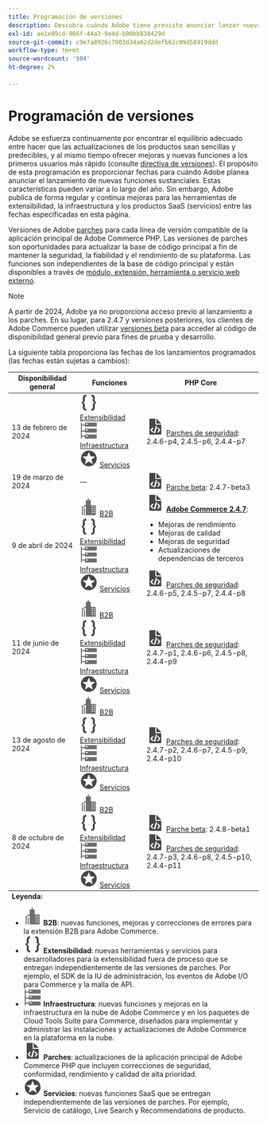 ```yaml
---
title: Programación de versiones
description: Descubra cuándo Adobe tiene previsto anunciar lanzar nuevas funciones de Adobe Commerce.
exl-id: ae1e09cd-966f-44a3-9e4d-b90bb838429d
source-git-commit: c9e7a8926c7003d34a62d2defb62c09d58919ddd
workflow-type: tm+mt
source-wordcount: '504'
ht-degree: 2%

---
```


# Programación de versiones

Adobe se esfuerza continuamente por encontrar el equilibrio adecuado entre hacer que las actualizaciones de los productos sean sencillas y predecibles, y al mismo tiempo ofrecer mejoras y nuevas funciones a los primeros usuarios más rápido (consulte [directiva de versiones](versioning-policy.md)). El propósito de esta programación es proporcionar fechas para cuándo Adobe planea anunciar el lanzamiento de nuevas funciones sustanciales. Estas características pueden variar a lo largo del año. Sin embargo, Adobe publica de forma regular y continua mejoras para las herramientas de extensibilidad, la infraestructura y los productos SaaS (servicios) entre las fechas especificadas en esta página.

Versiones de Adobe [parches](versioning-policy.md#patch-release) para cada línea de versión compatible de la aplicación principal de Adobe Commerce PHP. Las versiones de parches son oportunidades para actualizar la base de código principal a fin de mantener la seguridad, la fiabilidad y el rendimiento de su plataforma. Las funciones son independientes de la base de código principal y están disponibles a través de [módulo, extensión, herramienta o servicio web externo](versioning-policy.md#extensibility-infrastructure-and-services-release).

>[!NOTE]
>
>A partir de 2024, Adobe ya no proporciona acceso previo al lanzamiento a los parches. En su lugar, para 2.4.7 y versiones posteriores, los clientes de Adobe Commerce pueden utilizar [versiones beta](beta.md) para acceder al código de disponibilidad general previo para fines de prueba y desarrollo.

La siguiente tabla proporciona las fechas de los lanzamientos programados (las fechas están sujetas a cambios):

<table>
<thead>
  <tr>
    <th>Disponibilidad general</th>
    <th>Funciones</th>
    <th>PHP Core</th>
  </tr>
</thead>
<tfoot>
   <tr>
      <td colspan="3"><strong>Leyenda:</strong>
         <ul>
            <li><strong><img alt="Icono de función B2B" src="../assets/icons/enterprise.svg"></img> B2B</strong>: nuevas funciones, mejoras y correcciones de errores para la extensión B2B para Adobe Commerce.</li>
            <li><strong><img alt="Icono de función de extensibilidad" src="../assets/icons/brackets.svg"></img> Extensibilidad</strong>: nuevas herramientas y servicios para desarrolladores para la extensibilidad fuera de proceso que se entregan independientemente de las versiones de parches. Por ejemplo, el SDK de la IU de administración, los eventos de Adobe I/O para Commerce y la malla de API.</li>
            <li><strong><img alt="Icono de función Infraestructura" src="../assets/icons/servers.svg"></img> Infraestructura</strong>: nuevas funciones y mejoras en la infraestructura en la nube de Adobe Commerce y en los paquetes de Cloud Tools Suite para Commerce, diseñados para implementar y administrar las instalaciones y actualizaciones de Adobe Commerce en la plataforma en la nube.</li>
            <li><strong><img alt="Icono de revisión" src="../assets/icons/file-code.svg"></img> Parches</strong>: actualizaciones de la aplicación principal de Adobe Commerce PHP que incluyen correcciones de seguridad, conformidad, rendimiento y calidad de alta prioridad.</li>
            <li><strong><img alt="Icono de funcionalidad Servicios" src="../assets/icons/feature.svg"></img> Servicios</strong>: nuevas funciones SaaS que se entregan independientemente de las versiones de parches. Por ejemplo, Servicio de catálogo, Live Search y Recommendations de producto.</li>
         </ul>
      </td>
   </tr>
</tfoot>
<tbody>
  <tr>
    <td>13 de febrero de 2024</td>
    <td><img alt="Icono de función de extensibilidad" src="../assets/icons/brackets.svg"></img> <a href="https://developer.adobe.com/commerce/extensibility/">Extensibilidad</a><br><img alt="Icono de función Infraestructura" src="../assets/icons/servers.svg"></img> <a href="https://experienceleague.adobe.com/docs/commerce-cloud-service/user-guide/release-notes/cloud-tools-suite.html">Infraestructura</a><br><img alt="Icono de funcionalidad Servicios" src="../assets/icons/feature.svg"></img> <a href="https://experienceleague.adobe.com/docs/commerce-merchant-services/user-guides/release-information/release-notes-all.html">Servicios</a></td>
    <td><img alt="Icono de revisión" src="../assets/icons/file-code.svg"></img> <a href="release-notes/security/overview.md">Parches de seguridad</a>: 2.4.6-p4, 2.4.5-p6, 2.4.4-p7</td>
  </tr>
  <tr>
    <td>19 de marzo de 2024</td>
    <td>—</td>
    <td><img alt="Icono de revisión" src="../assets/icons/file-code.svg"></img> <a href="release-notes/commerce/overview.md">Parche beta</a>: 2.4.7-beta3</td>
  </tr>
  <tr>
    <td>9 de abril de 2024</td>
    <td><img alt="Icono de función B2B" src="../assets/icons/enterprise.svg"></img> <a href="https://experienceleague.adobe.com/docs/commerce-admin/b2b/release-notes.html">B2B</a><br><img alt="Icono de función de extensibilidad" src="../assets/icons/brackets.svg"></img> <a href="https://developer.adobe.com/commerce/extensibility/">Extensibilidad</a><br><img alt="Icono de función Infraestructura" src="../assets/icons/servers.svg"></img> <a href="https://experienceleague.adobe.com/docs/commerce-cloud-service/user-guide/release-notes/cloud-tools-suite.html">Infraestructura</a><br><img alt="Icono de funcionalidad Servicios" src="../assets/icons/feature.svg"></img> <a href="https://experienceleague.adobe.com/docs/commerce-merchant-services/user-guides/release-information/release-notes-all.html">Servicios</a></td>
    <td><img alt="Icono de revisión" src="../assets/icons/file-code.svg"></img> <a href="release-notes/commerce/overview.md"><strong>Adobe Commerce 2.4.7</a></strong>:<ul><li>Mejoras de rendimiento</li><li>Mejoras de calidad</li><li>Mejoras de seguridad</li><li>Actualizaciones de dependencias de terceros</li></ul><img alt="Icono de revisión" src="../assets/icons/file-code.svg"></img> <a href="release-notes/security/overview.md">Parches de seguridad</a>: 2.4.6-p5, 2.4.5-p7, 2.4.4-p8</td>
  </tr>
  <tr>
    <td>11 de junio de 2024</td>
    <td><img alt="Icono de función B2B" src="../assets/icons/enterprise.svg"></img> <a href="https://experienceleague.adobe.com/docs/commerce-admin/b2b/release-notes.html">B2B</a><br><img alt="Icono de función de extensibilidad" src="../assets/icons/brackets.svg"></img> <a href="https://developer.adobe.com/commerce/extensibility/">Extensibilidad</a><br><img alt="Icono de función Infraestructura" src="../assets/icons/servers.svg"></img> <a href="https://experienceleague.adobe.com/docs/commerce-cloud-service/user-guide/release-notes/cloud-tools-suite.html">Infraestructura</a><br><img alt="Icono de funcionalidad Servicios" src="../assets/icons/feature.svg"></img> <a href="https://experienceleague.adobe.com/docs/commerce-merchant-services/user-guides/release-information/release-notes-all.html">Servicios</a></td>
    <td><img alt="Icono de revisión" src="../assets/icons/file-code.svg"></img> <a href="release-notes/security/overview.md">Parches de seguridad</a>: 2.4.7-p1, 2.4.6-p6, 2.4.5-p8, 2.4.4-p9</td>
  </tr>
  <tr>
    <td>13 de agosto de 2024</td>
    <td><img alt="Icono de función B2B" src="../assets/icons/enterprise.svg"></img> <a href="https://experienceleague.adobe.com/docs/commerce-admin/b2b/release-notes.html">B2B</a><br><img alt="Icono de función de extensibilidad" src="../assets/icons/brackets.svg"></img> <a href="https://developer.adobe.com/commerce/extensibility/">Extensibilidad</a><br><img alt="Icono de función Infraestructura" src="../assets/icons/servers.svg"></img> <a href="https://experienceleague.adobe.com/docs/commerce-cloud-service/user-guide/release-notes/cloud-tools-suite.html">Infraestructura</a><br><img alt="Icono de funcionalidad Servicios" src="../assets/icons/feature.svg"></img> <a href="https://experienceleague.adobe.com/docs/commerce-merchant-services/user-guides/release-information/release-notes-all.html">Servicios</a></td>
    <td><img alt="Icono de revisión" src="../assets/icons/file-code.svg"></img> <a href="release-notes/security/overview.md">Parches de seguridad</a>: 2.4.7-p2, 2.4.6-p7, 2.4.5-p9, 2.4.4-p10</td>
  </tr>
  <tr>
    <td>8 de octubre de 2024</td>
    <td><img alt="Icono de función B2B" src="../assets/icons/enterprise.svg"></img> <a href="https://experienceleague.adobe.com/docs/commerce-admin/b2b/release-notes.html">B2B</a><br><img alt="Icono de función de extensibilidad" src="../assets/icons/brackets.svg"></img> <a href="https://developer.adobe.com/commerce/extensibility/">Extensibilidad</a><br><img alt="Icono de función Infraestructura" src="../assets/icons/servers.svg"></img> <a href="https://experienceleague.adobe.com/docs/commerce-cloud-service/user-guide/release-notes/cloud-tools-suite.html">Infraestructura</a><br><img alt="Icono de funcionalidad Servicios" src="../assets/icons/feature.svg"></img> <a href="https://experienceleague.adobe.com/docs/commerce-merchant-services/user-guides/release-information/release-notes-all.html">Servicios</a></td>
    <td><img alt="Icono de revisión" src="../assets/icons/file-code.svg"></img> <a href="release-notes/commerce/overview.md">Parche beta</a>: 2.4.8-beta1<br><img alt="Icono de revisión" src="../assets/icons/file-code.svg"></img> <a href="release-notes/security/overview.md">Parches de seguridad</a>: 2.4.7-p3, 2.4.6-p8, 2.4.5-p10, 2.4.4-p11</td>
  </tr>
</tbody>
</table>
